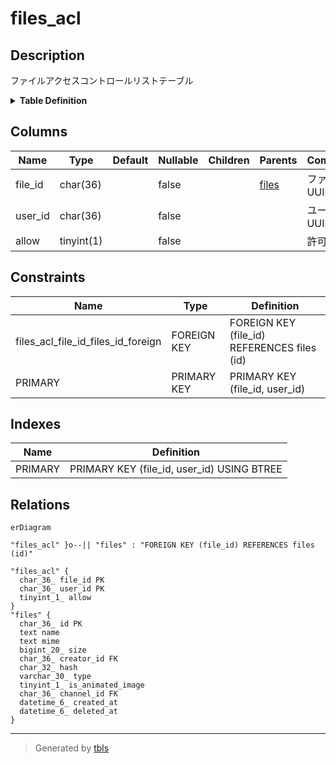 # files_acl

## Description

ファイルアクセスコントロールリストテーブル

<details>
<summary><strong>Table Definition</strong></summary>

```sql
CREATE TABLE `files_acl` (
  `file_id` char(36) NOT NULL,
  `user_id` char(36) NOT NULL,
  `allow` tinyint(1) NOT NULL,
  PRIMARY KEY (`file_id`,`user_id`),
  CONSTRAINT `files_acl_file_id_files_id_foreign` FOREIGN KEY (`file_id`) REFERENCES `files` (`id`) ON DELETE CASCADE ON UPDATE CASCADE
) ENGINE=InnoDB DEFAULT CHARSET=utf8mb4
```

</details>

## Columns

| Name | Type | Default | Nullable | Children | Parents | Comment |
| ---- | ---- | ------- | -------- | -------- | ------- | ------- |
| file_id | char(36) |  | false |  | [files](files.md) | ファイルUUID |
| user_id | char(36) |  | false |  |  | ユーザーUUID |
| allow | tinyint(1) |  | false |  |  | 許可 |

## Constraints

| Name | Type | Definition |
| ---- | ---- | ---------- |
| files_acl_file_id_files_id_foreign | FOREIGN KEY | FOREIGN KEY (file_id) REFERENCES files (id) |
| PRIMARY | PRIMARY KEY | PRIMARY KEY (file_id, user_id) |

## Indexes

| Name | Definition |
| ---- | ---------- |
| PRIMARY | PRIMARY KEY (file_id, user_id) USING BTREE |

## Relations

```mermaid
erDiagram

"files_acl" }o--|| "files" : "FOREIGN KEY (file_id) REFERENCES files (id)"

"files_acl" {
  char_36_ file_id PK
  char_36_ user_id PK
  tinyint_1_ allow
}
"files" {
  char_36_ id PK
  text name
  text mime
  bigint_20_ size
  char_36_ creator_id FK
  char_32_ hash
  varchar_30_ type
  tinyint_1_ is_animated_image
  char_36_ channel_id FK
  datetime_6_ created_at
  datetime_6_ deleted_at
}
```

---

> Generated by [tbls](https://github.com/k1LoW/tbls)

